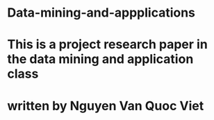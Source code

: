 # Data-mining-and-appplications
# This is a project research paper in the data mining and application class
# written by Nguyen Van Quoc Viet
